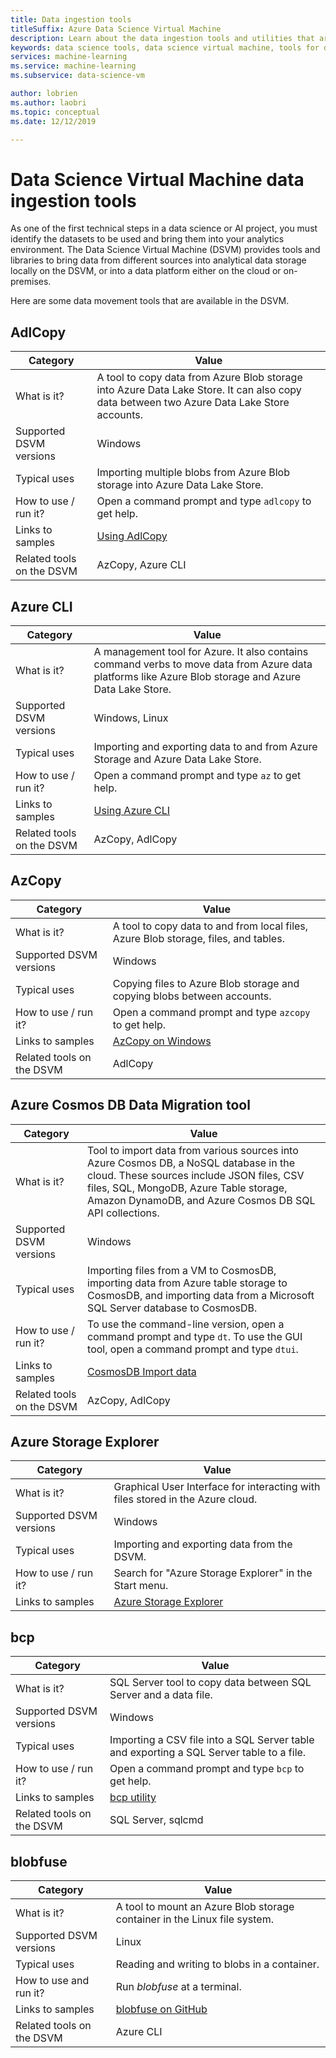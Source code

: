 ```yaml
---
title: Data ingestion tools
titleSuffix: Azure Data Science Virtual Machine 
description: Learn about the data ingestion tools and utilities that are preinstalled on the Data Science Virtual Machine.
keywords: data science tools, data science virtual machine, tools for data science, linux data science
services: machine-learning
ms.service: machine-learning
ms.subservice: data-science-vm

author: lobrien
ms.author: laobri
ms.topic: conceptual
ms.date: 12/12/2019

---
```


# Data Science Virtual Machine data ingestion tools

As one of the first technical steps in a data science or AI project, you must identify the datasets to be used and bring them into your analytics environment. The Data Science Virtual Machine (DSVM) provides tools and libraries to bring data from different sources into analytical data storage locally on the DSVM, or into a data platform either on the cloud or on-premises.

Here are some data movement tools that are available in the DSVM.

## AdlCopy

| Category | Value |
| ------------- | ------------- |
| What is it?   | A tool to copy data from Azure Blob storage into Azure Data Lake Store. It can also copy data between two Azure Data Lake Store accounts.      |
| Supported DSVM versions      | Windows      |
| Typical uses      | Importing multiple blobs from Azure Blob storage into Azure Data Lake Store.      |
|  How to use / run it?    |   Open a command prompt and type `adlcopy` to get help.    |
| Links to samples      | [Using AdlCopy](../../data-lake-store/data-lake-store-copy-data-azure-storage-blob.md)      |
| Related tools on the DSVM      | AzCopy, Azure CLI     |

## Azure CLI

| Category | Value |
| ------------- | ------------- |
| What is it?   | A management tool for Azure. It also contains command verbs to move data from Azure data platforms like Azure Blob storage and Azure Data Lake Store.     |
| Supported DSVM versions      | Windows, Linux     |
| Typical uses      | Importing and exporting data to and from Azure Storage and Azure Data Lake Store.      |
|  How to use / run it?    |   Open a command prompt and type `az` to get help.    |
| Links to samples      | [Using Azure CLI](/cli/azure)     |
| Related tools on the DSVM      | AzCopy, AdlCopy      |


## AzCopy

| Category | Value |
| ------------- | ------------- |
| What is it?   | A tool to copy data to and from local files, Azure Blob storage, files, and tables.      |
| Supported DSVM versions      | Windows      |
| Typical uses      | Copying files to Azure Blob storage and copying blobs between accounts.      |
|  How to use / run it?    |   Open a command prompt and type `azcopy` to get help.    |
| Links to samples      | [AzCopy on Windows](../../storage/common/storage-use-azcopy-v10.md)      |
| Related tools on the DSVM      | AdlCopy     |


## Azure Cosmos DB Data Migration tool

| Category | Value |
| ------------- | ------------- |
| What is it?   | Tool to import data from various sources into Azure Cosmos DB, a NoSQL database in the cloud. These sources include JSON files, CSV files, SQL, MongoDB, Azure Table storage, Amazon DynamoDB, and Azure Cosmos DB SQL API collections.      |
| Supported DSVM versions      | Windows      |
| Typical uses      | Importing files from a VM to CosmosDB, importing data from Azure table storage to CosmosDB, and importing data from a Microsoft SQL Server database to CosmosDB.     |
|  How to use / run it?    |   To use the command-line version, open a command prompt and type `dt`. To use the GUI tool, open a command prompt and type `dtui`.    |
| Links to samples      | [CosmosDB Import data](../../cosmos-db/import-data.md)      |
| Related tools on the DSVM      | AzCopy, AdlCopy      |

## Azure Storage Explorer

| Category | Value |
| ------------- | ------------- |
| What is it?   | Graphical User Interface for interacting with files stored in the Azure cloud. |
| Supported DSVM versions      | Windows      |
| Typical uses      | Importing and exporting data from the DSVM.    |
|  How to use / run it?    | Search for "Azure Storage Explorer" in the Start menu. |
| Links to samples      | [Azure Storage Explorer](vm-do-ten-things.md#access-azure-data-and-analytics-services)      |


## bcp

| Category | Value |
| ------------- | ------------- |
| What is it?   | SQL Server tool to copy data between SQL Server and a data file.      |
| Supported DSVM versions      | Windows      |
| Typical uses      | Importing a CSV file into a SQL Server table and exporting a SQL Server table to a file.      |
|  How to use / run it?    |   Open a command prompt and type `bcp` to get help.    |
| Links to samples      | [bcp utility](/sql/tools/bcp-utility)      |
| Related tools on the DSVM      | SQL Server, sqlcmd      |

## blobfuse

| Category | Value |
| ------------- | ------------- |
| What is it?   | A tool to mount an Azure Blob storage container in the Linux file system.      |
| Supported DSVM versions      | Linux      |
| Typical uses      | Reading and writing to blobs in a container.      |
|  How to use and run it?    |   Run _blobfuse_ at a terminal.    |
| Links to samples      | [blobfuse on GitHub](https://github.com/Azure/azure-storage-fuse)      |
| Related tools on the DSVM      | Azure CLI      |